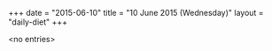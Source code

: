 +++
date = "2015-06-10"
title = "10 June 2015 (Wednesday)"
layout = "daily-diet"
+++


\<no entries\>

